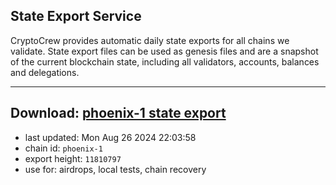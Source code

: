 ## State Export Service
CryptoCrew provides automatic daily state exports for all chains we validate. State export files can be used as genesis files and are a snapshot of the current blockchain state, including all validators, accounts, balances and delegations.

---
**Download: [phoenix-1 state export](https://dl-eu2.ccvalidators.com/SERVICE/terra2/phoenix-1_export_11810797.json)**
---

- last updated: Mon Aug 26 2024 22:03:58
- chain id: `phoenix-1`
- export height: `11810797`
- use for: airdrops, local tests, chain recovery
